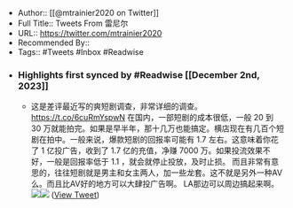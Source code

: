 - Author:: [[@mtrainier2020 on Twitter]]
- Full Title:: Tweets From 雷尼尔
- URL:: https://twitter.com/mtrainier2020
- Recommended By::
- Tags:: #Tweets #Inbox #Readwise
- ### Highlights first synced by #Readwise [[December 2nd, 2023]]
    - 这是差评最近写的爽短剧调查，非常详细的调查。
https://t.co/6cuRmYspwN
在国内，一部短剧的成本很低，一般 20 到 30 万就能拍完。如果是早半年，那十几万也能搞定。横店现在有几百个短剧在拍中。一般来说，爆款短剧的回报率可能有 1.7 左右。这意味着你花了 1 亿投广告，收到了 1.7 亿的充值，净赚 7000 万。如果投流效果不好，一般是回报率低于 1.1 ，就会就停止投放，及时止损。
而且非常有意思的，往往短剧就是男主和女主两人，加一些龙套。这不就是另外一种AV么。而且比AV好的地方可以大肆投广告啊。
LA那边可以周边搞起来啊。<img src='https://pbs.twimg.com/media/F_FEFTJbQAAXjNr.png'/><img src='https://pbs.twimg.com/media/F_FEXAJbQAEHb7M.png'/> ([View Tweet](https://twitter.com/mtrainier2020/status/1725237063908462715))
